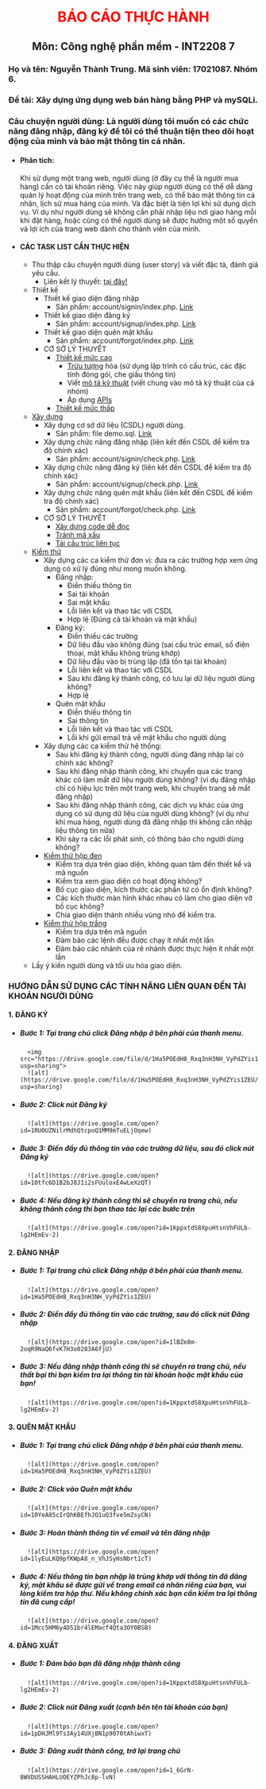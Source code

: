 # <center style="color: red;">BÁO CÁO THỰC HÀNH
## <center> Môn: Công nghệ phần mềm - INT2208 7

### Họ và tên: Nguyễn Thành Trung. Mã sinh viên: 17021087. Nhóm 6.
### Đề tài: Xây dựng ứng dụng web bán hàng bằng PHP và mySQLi.

### Câu chuyện người dùng: Là người dùng tôi muốn có các chức năng đăng nhập, đăng ký để tôi có thể thuận tiện theo dõi hoạt động của mình và bảo mật thông tin cá nhân.

* #### Phân tích:
	Khi sử dụng một trang web, người dùng (ở đây cụ thể là người mua hàng) cần có tài khoản riêng. Việc này giúp người dùng có thể dễ dàng quản lý hoạt động của mình trên trang web, có thể bảo mật thông tin cá nhân, lịch sử mua hàng của mình. Và đặc biệt là tiện lợi khi sử dụng dịch vụ. Ví dụ như người dùng sẽ không cần phải nhập liệu nơi giao hàng mỗi khi đặt hàng, hoặc cũng có thể người dùng sẽ được hưởng một số quyền và lợi ích của trang web dành cho thành viên của mình.
    
* #### CÁC TASK LIST CẦN THỰC HIỆN
	* Thu thập câu chuyện người dùng (user story) và viết đặc tả, đánh giá yêu cầu.
		* Liên kết lý thuyết: [tại đây!](https://docs.google.com/document/d/1a4i_31R8WBUAnF91syr1FwBpKoAiTY6rEJt1xWjb74M/edit#heading=h.22k63k6hf7hl)
	* Thiết kế
		* Thiết kế giao diện đăng nhập
			- Sản phẩm: account/signin/index.php. [Link](https://github.com/ThanhTrungGVC/INT2208-7-2019/blob/master/nhom-6/ShopWeb/account/signin/index.php)
		* Thiết kế giao diện đăng ký
			- Sản phẩm: account/signup/index.php. [Link](https://github.com/ThanhTrungGVC/INT2208-7-2019/blob/master/nhom-6/ShopWeb/account/signup/index.php)
		* Thiết kế giao diện quên mật khẩu
			- Sản phẩm: account/forgot/index.php. [Link](https://github.com/ThanhTrungGVC/INT2208-7-2019/blob/master/nhom-6/ShopWeb/account/signin/index.php)
		* CƠ SỞ LÝ THUYẾT
			- [Thiết kế mức cao](https://docs.google.com/document/d/1a4i_31R8WBUAnF91syr1FwBpKoAiTY6rEJt1xWjb74M/edit#heading=h.s1gtpk2qxmyz)
				+ [Trừu tượng](https://docs.google.com/document/d/1a4i_31R8WBUAnF91syr1FwBpKoAiTY6rEJt1xWjb74M/edit#heading=h.2zubv9xjnha7) hóa (sử dụng lập trình có cấu trúc, các đặc tính đóng gói, che giấu thông tin)
				+ Viết [mô tả kỹ thuật](https://docs.google.com/document/d/1a4i_31R8WBUAnF91syr1FwBpKoAiTY6rEJt1xWjb74M/edit#heading=h.9sexdtfjiyvo) (viết chung vào mô tả kỹ thuật của cả nhóm)
				+ Áp dụng [APIs](https://docs.google.com/document/d/1a4i_31R8WBUAnF91syr1FwBpKoAiTY6rEJt1xWjb74M/edit#heading=h.8wbcxnd04jqr)
			- [Thiết kế mức thấp](https://docs.google.com/document/d/1a4i_31R8WBUAnF91syr1FwBpKoAiTY6rEJt1xWjb74M/edit#heading=h.5ctb0cg4d4m0)
	* [Xây dựng](https://docs.google.com/document/d/1a4i_31R8WBUAnF91syr1FwBpKoAiTY6rEJt1xWjb74M/edit#heading=h.ws3padpks5uo)
		* Xây dựng cơ sở dữ liệu (CSDL) người dùng.
			- Sản phẩm: file demo.sql. [Link](https://github.com/ThanhTrungGVC/INT2208-7-2019/blob/master/nhom-6/ShopWeb/demo.sql)
		* Xây dựng chức năng đăng nhập (liên kết đến CSDL để kiểm tra độ chính xác)
			- Sản phẩm: account/signin/check.php. [Link](https://github.com/ThanhTrungGVC/INT2208-7-2019/blob/master/nhom-6/ShopWeb/account/signin/check.php)
		* Xây dựng chức năng đăng ký (liên kết đến CSDL để kiểm tra độ chính xác)
			- Sản phẩm: account/signup/check.php. [Link](https://github.com/ThanhTrungGVC/INT2208-7-2019/blob/master/nhom-6/ShopWeb/account/signup/check.php)
		* Xây dựng chức năng quên mật khẩu (liên kết đến CSDL để kiểm tra độ chính xác)
			- Sản phẩm: account/forgot/check.php. [Link](https://github.com/ThanhTrungGVC/INT2208-7-2019/blob/master/nhom-6/ShopWeb/account/forgot/check.php)
		* CƠ SỞ LÝ THUYẾT
			- [Xây dựng code dễ đọc](https://docs.google.com/document/d/1a4i_31R8WBUAnF91syr1FwBpKoAiTY6rEJt1xWjb74M/edit#heading=h.zihsvljsrx0x)
			- [Tránh mã xấu](https://docs.google.com/document/d/1a4i_31R8WBUAnF91syr1FwBpKoAiTY6rEJt1xWjb74M/edit#heading=h.x5jzfha6cshw)
			- [Tái cấu trúc liên tục](https://docs.google.com/document/d/1a4i_31R8WBUAnF91syr1FwBpKoAiTY6rEJt1xWjb74M/edit#heading=h.bxti8dsihgwm)
	* [Kiểm thử](https://docs.google.com/document/d/1a4i_31R8WBUAnF91syr1FwBpKoAiTY6rEJt1xWjb74M/edit#heading=h.rxddpdxv9qym)
		* Xây dựng các ca kiểm thử đơn vị: đưa ra các trường hợp xem ứng dụng có xử lý đúng như mong muốn không.
			- Đăng nhập:
				+ Điền thiếu thông tin
				+ Sai tài khoản
				+ Sai mật khẩu
				+ Lỗi liên kết và thao tác với CSDL
				+ Hợp lệ (Đúng cả tài khoản và mật khẩu)
			- Đăng ký:
				+ Điền thiếu các trường
				+ Dữ liệu đầu vào không đúng (sai cấu trúc email, số điện thoại, mật khẩu không trùng khớp)
				+ Dữ liệu đầu vào bị trùng lặp (đã tồn tại tài khoản)
				+ Lỗi liên kết và thao tác với CSDL
				+ Sau khi đăng ký thành công, có lưu lại dữ liệu người dùng không?
				+ Hợp lệ
			- Quên mật khẩu
				+ Điền thiếu thông tin
				+ Sai thông tin
				+ Lỗi liên kết và thao tác với CSDL
				+ Lỗi khi gửi email trả về mật khẩu cho người dùng
		* Xây dựng các ca kiểm thử hệ thống:
			- Sau khi đăng ký thành công, người dùng đăng nhập lại có chính xác không?
			- Sau khi đăng nhập thành công, khi chuyển qua các trang khác có làm mất dữ liệu người dùng không? (ví dụ đăng nhập chỉ có hiệu lực trên một trang web, khi chuyển trang sẽ mất đăng nhập)
			- Sau khi đăng nhập thành công, các dịch vụ khác của ứng dụng có sử dụng dữ liệu của người dùng không? (ví dụ như khi mua hàng, người dùng đã đăng nhập thì không cần nhập liệu thông tin nữa)
			- Khi sảy ra các lỗi phát sinh, có thông báo cho người dùng không?
		* [Kiểm thử hộp đen](https://docs.google.com/document/d/1a4i_31R8WBUAnF91syr1FwBpKoAiTY6rEJt1xWjb74M/edit#heading=h.zhrswbsdiifd)
			- Kiểm tra dựa trên giao diện, không quan tâm đến thiết kế và mã nguồn
			- Kiểm tra xem giao diện có hoạt động không?
			- Bố cục giao diện, kích thước các phần tử có ổn định không?
			- Các kích thước màn hình khác nhau có làm cho giao diện vỡ bố cục không?
			- Chia giao diện thành nhiều vùng nhỏ để kiểm tra.
		* [Kiểm thử hộp trắng](https://docs.google.com/document/d/1a4i_31R8WBUAnF91syr1FwBpKoAiTY6rEJt1xWjb74M/edit#heading=h.ryzy80x4sqk1)
			- Kiểm tra dựa trên mã nguồn
			- Đảm bảo các lệnh đều được chạy ít nhất một lần
			- Đảm bảo các nhánh của rẽ nhánh được thực hiện ít nhất một lần
	* Lấy ý kiến người dùng và tối ưu hóa giao diện.

### HƯỚNG DẪN SỬ DỤNG CÁC TÍNH NĂNG LIÊN QUAN ĐẾN TÀI KHOẢN NGƯỜI DÙNG
#### 1. ĐĂNG KÝ
* ##### Bước 1: Tại trang chủ click Đăng nhập ở bên phải của thanh menu.
		<img src="https://drive.google.com/file/d/1Ha5POEdH8_Rxq3nH3NH_VyPdZYis1ZEU/view?usp=sharing">
		![alt](https://drive.google.com/file/d/1Ha5POEdH8_Rxq3nH3NH_VyPdZYis1ZEU/view?usp=sharing)
* ##### Bước 2: Click nút Đăng ký
		![alt](https://drive.google.com/open?id=1RUOUZNilrMdhQtcpoQ1MM9mTuELjOqew)
* ##### Bước 3: Điền đầy đủ thông tin vào các trường dữ liệu, sau đó click nút Đăng ký
		![alt](https://drive.google.com/open?id=10tfc6D1B2bJ8J1i2sFUuloxE4wLeXzQT)
* ##### Bước 4: Nếu đăng ký thành công thì sẽ chuyển ra trang chủ, nếu không thành công thì bạn thao tác lại các bước trên
		![alt](https://drive.google.com/open?id=1KppxtdS8XpuHtsnVhFULb-lg2HEmEv-2)
#### 2. ĐĂNG NHẬP
* ##### Bước 1: Tại trang chủ click Đăng nhập ở bên phải của thanh menu.
		![alt](https://drive.google.com/open?id=1Ha5POEdH8_Rxq3nH3NH_VyPdZYis1ZEU)
* ##### Bước 2: Điền đầy đủ thông tin vào các trường, sau đó click nút Đăng nhập
		![alt](https://drive.google.com/open?id=1lBZe8m-2oqR9NaQ6fvK7H3o0283A6fjU)
* ##### Bước 3: Nếu đăng nhập thành công thì sẽ chuyển ra trang chủ, nếu thất bại thì bạn kiểm tra lại thông tin tài khoản hoặc mật khẩu của bạn!
		![alt](https://drive.google.com/open?id=1KppxtdS8XpuHtsnVhFULb-lg2HEmEv-2)
#### 3. QUÊN MẬT KHẨU
* ##### Bước 1: Tại trang chủ click Đăng nhập ở bên phải của thanh menu.
		![alt](https://drive.google.com/open?id=1Ha5POEdH8_Rxq3nH3NH_VyPdZYis1ZEU)
* ##### Bước 2: Click vào Quên mật khẩu
		![alt](https://drive.google.com/open?id=10YeA85cIrQhKBEfhJO1uQ3fve5mZsyCN)
* ##### Bước 3: Hoàn thành thông tin về email và tên đăng nhập
		![alt](https://drive.google.com/open?id=1lyEuLKQ9pfKWpA8_n_VhJSyHsNbrt1cT)
* ##### Bước 4: Nếu thông tin bạn nhập là trùng khớp với thông tin đã đăng ký, mật khẩu sẽ được gửi về trong email cá nhân riêng của bạn, vui lòng kiểm tra hộp thư. Nếu không chính xác bạn cần kiểm tra lại thông tin đã cung cấp!
		![alt](https://drive.google.com/open?id=1Mcc5HM6y4D51br4lEMacf4Qta3OY0BSB)
#### 4. ĐĂNG XUẤT
* ##### Bước 1: Đảm bảo bạn đã đăng nhập thành công
		![alt](https://drive.google.com/open?id=1KppxtdS8XpuHtsnVhFULb-lg2HEmEv-2)
* ##### Bước 2: Click nút Đăng xuất (cạnh bên tên tài khoản của bạn)
		![alt](https://drive.google.com/open?id=1pDHJMl9Ts3Ay14UXjBN1p9070tAhiwxT)
* ##### Bước 3: Đăng xuất thành công, trở lại trang chủ
		![alt](https://drive.google.com/open?id=1_6GrN-8WVDUSSHAHLUOEYZPhJc8p-lvN)
